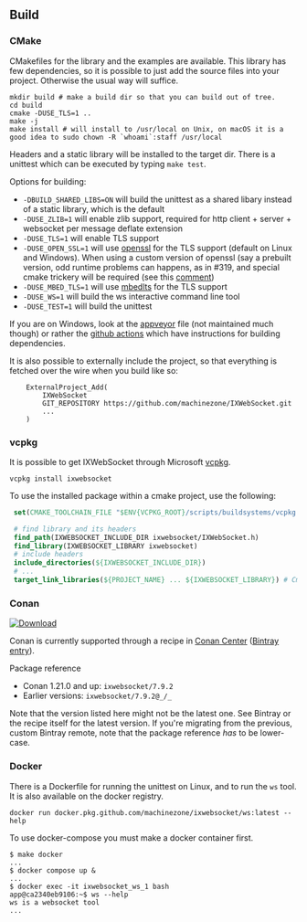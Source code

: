 ## Build

### CMake

CMakefiles for the library and the examples are available. This library has few dependencies, so it is possible to just add the source files into your project. Otherwise the usual way will suffice.

```
mkdir build # make a build dir so that you can build out of tree.
cd build
cmake -DUSE_TLS=1 ..
make -j
make install # will install to /usr/local on Unix, on macOS it is a good idea to sudo chown -R `whoami`:staff /usr/local
```

Headers and a static library will be installed to the target dir.
There is a unittest which can be executed by typing `make test`.

Options for building:

* `-DBUILD_SHARED_LIBS=ON` will build the unittest as a shared libary instead of a static library, which is the default
* `-DUSE_ZLIB=1` will enable zlib support, required for http client + server + websocket per message deflate extension
* `-DUSE_TLS=1` will enable TLS support
* `-DUSE_OPEN_SSL=1` will use [openssl](https://www.openssl.org/) for the TLS support (default on Linux and Windows). When using a custom version of openssl (say a prebuilt version, odd runtime problems can happens, as in #319, and special cmake trickery will be required (see this [comment](https://github.com/machinezone/IXWebSocket/issues/175#issuecomment-620231032))
* `-DUSE_MBED_TLS=1` will use [mbedlts](https://tls.mbed.org/) for the TLS support
* `-DUSE_WS=1` will build the ws interactive command line tool
* `-DUSE_TEST=1` will build the unittest

If you are on Windows, look at the [appveyor](https://github.com/machinezone/IXWebSocket/blob/master/appveyor.yml) file (not maintained much though) or rather the [github actions](https://github.com/machinezone/IXWebSocket/blob/master/.github/workflows/unittest_windows.yml) which have instructions for building dependencies.

It is also possible to externally include the project, so that everything is fetched over the wire when you build like so:

```
    ExternalProject_Add(
        IXWebSocket
        GIT_REPOSITORY https://github.com/machinezone/IXWebSocket.git
        ...
    )
```

### vcpkg

It is possible to get IXWebSocket through Microsoft [vcpkg](https://github.com/microsoft/vcpkg).

```
vcpkg install ixwebsocket
```
To use the installed package within a cmake project, use the following:
```cmake
 set(CMAKE_TOOLCHAIN_FILE "$ENV{VCPKG_ROOT}/scripts/buildsystems/vcpkg.cmake" CACHE STRING "") # this is super important in order for cmake to include the vcpkg search/lib paths!

 # find library and its headers
 find_path(IXWEBSOCKET_INCLUDE_DIR ixwebsocket/IXWebSocket.h)
 find_library(IXWEBSOCKET_LIBRARY ixwebsocket)
 # include headers
 include_directories(${IXWEBSOCKET_INCLUDE_DIR})
 # ...
 target_link_libraries(${PROJECT_NAME} ... ${IXWEBSOCKET_LIBRARY}) # Cmake will automatically fail the generation if the lib was not found, i.e is set to NOTFOUND

```

### Conan

[ ![Download](https://api.bintray.com/packages/conan/conan-center/ixwebsocket%3A_/images/download.svg) ](https://bintray.com/conan/conan-center/ixwebsocket%3A_/_latestVersion)

Conan is currently supported through a recipe in [Conan Center](https://github.com/conan-io/conan-center-index/tree/master/recipes/ixwebsocket) ([Bintray entry](https://bintray.com/conan/conan-center/ixwebsocket%3A_)).

Package reference

* Conan 1.21.0 and up: `ixwebsocket/7.9.2`
* Earlier versions: `ixwebsocket/7.9.2@_/_`

Note that the version listed here might not be the latest one. See Bintray or the recipe itself for the latest version. If you're migrating from the previous, custom Bintray remote, note that the package reference _has_ to be lower-case.

### Docker

There is a Dockerfile for running the unittest on Linux, and to run the `ws` tool. It is also available on the docker registry.

```
docker run docker.pkg.github.com/machinezone/ixwebsocket/ws:latest --help
```

To use docker-compose you must make a docker container first.

```
$ make docker
...
$ docker compose up &
...
$ docker exec -it ixwebsocket_ws_1 bash
app@ca2340eb9106:~$ ws --help
ws is a websocket tool
...
```
